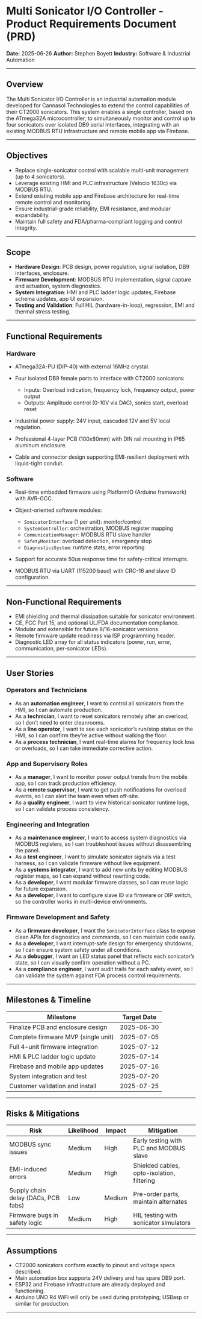 # **Multi Sonicator I/O Controller - Product Requirements Document (PRD)**

**Date:** 2025-06-26
**Author:** Stephen Boyett
**Industry:** Software & Industrial Automation

---

## Overview

The Multi Sonicator I/O Controller is an industrial automation module developed for Cannasol Technologies to extend the control capabilities of their CT2000 sonicators. This system enables a single controller, based on the ATmega32A microcontroller, to simultaneously monitor and control up to four sonicators over isolated DB9 serial interfaces, integrating with an existing MODBUS RTU infrastructure and remote mobile app via Firebase.

---

## Objectives

* Replace single-sonicator control with scalable multi-unit management (up to 4 sonicators).
* Leverage existing HMI and PLC infrastructure (Velocio 1630c) via MODBUS RTU.
* Extend existing mobile app and Firebase architecture for real-time remote control and monitoring.
* Ensure industrial-grade reliability, EMI resistance, and modular expandability.
* Maintain full safety and FDA/pharma-compliant logging and control integrity.

---

## Scope

* **Hardware Design**: PCB design, power regulation, signal isolation, DB9 interfaces, enclosure.
* **Firmware Development**: MODBUS RTU implementation, signal capture and actuation, system diagnostics.
* **System Integration**: HMI and PLC ladder logic updates, Firebase schema updates, app UI expansion.
* **Testing and Validation**: Full HIL (hardware-in-loop), regression, EMI and thermal stress testing.

---

## Functional Requirements

### Hardware

* ATmega32A-PU (DIP-40) with external 16MHz crystal.
* Four isolated DB9 female ports to interface with CT2000 sonicators:

  * Inputs: Overload indication, frequency lock, frequency output, power output
  * Outputs: Amplitude control (0-10V via DAC), sonics start, overload reset
* Industrial power supply: 24V input, cascaded 12V and 5V local regulation.
* Professional 4-layer PCB (100x80mm) with DIN rail mounting in IP65 aluminum enclosure.
* Cable and connector design supporting EMI-resilient deployment with liquid-tight conduit.

### Software

* Real-time embedded firmware using PlatformIO (Arduino framework) with AVR-GCC.
* Object-oriented software modules:

  * `SonicatorInterface` (1 per unit): monitor/control
  * `SystemController`: orchestration, MODBUS register mapping
  * `CommunicationManager`: MODBUS RTU slave handler
  * `SafetyMonitor`: overload detection, emergency stop
  * `DiagnosticsSystem`: runtime stats, error reporting
* Support for accurate 50us response time for safety-critical interrupts.
* MODBUS RTU via UART (115200 baud) with CRC-16 and slave ID configuration.

---

## Non-Functional Requirements

* EMI shielding and thermal dissipation suitable for sonicator environment.
* CE, FCC Part 15, and optional UL/FDA documentation compliance.
* Modular and extensible for future 8/16-sonicator versions.
* Remote firmware update readiness via ISP programming header.
* Diagnostic LED array for all status indicators (power, run, error, communication, per-sonicator LEDs).

---

## User Stories

### Operators and Technicians

* As an **automation engineer**, I want to control all sonicators from the HMI, so I can automate production.
* As a **technician**, I want to reset sonicators remotely after an overload, so I don’t need to enter cleanrooms.
* As a **line operator**, I want to see each sonicator’s run/stop status on the HMI, so I can confirm they're active without walking the floor.
* As a **process technician**, I want real-time alarms for frequency lock loss or overloads, so I can take immediate corrective action.

### App and Supervisory Roles

* As a **manager**, I want to monitor power output trends from the mobile app, so I can track production efficiency.
* As a **remote supervisor**, I want to get push notifications for overload events, so I can alert the team even when off-site.
* As a **quality engineer**, I want to view historical sonicator runtime logs, so I can validate process consistency.

### Engineering and Integration

* As a **maintenance engineer**, I want to access system diagnostics via MODBUS registers, so I can troubleshoot issues without disassembling the panel.
* As a **test engineer**, I want to simulate sonicator signals via a test harness, so I can validate firmware without live equipment.
* As a **systems integrator**, I want to add new units by editing MODBUS register maps, so I can expand without rewriting code.
* As a **developer**, I want modular firmware classes, so I can reuse logic for future expansion.
* As a **developer**, I want to configure slave ID via firmware or DIP switch, so the controller works in multi-device environments.

### Firmware Development and Safety

* As a **firmware developer**, I want the `SonicatorInterface` class to expose clean APIs for diagnostics and commands, so I can maintain code easily.
* As a **developer**, I want interrupt-safe design for emergency shutdowns, so I can ensure system safety under all conditions.
* As a **debugger**, I want an LED status panel that reflects each sonicator’s state, so I can visually confirm operation without a PC.
* As a **compliance engineer**, I want audit trails for each safety event, so I can validate the system against FDA process control requirements.

---

## Milestones & Timeline

| Milestone                           | Target Date |
| ----------------------------------- | ----------- |
| Finalize PCB and enclosure design   | 2025-06-30  |
| Complete firmware MVP (single unit) | 2025-07-05  |
| Full 4-unit firmware integration    | 2025-07-12  |
| HMI & PLC ladder logic update       | 2025-07-14  |
| Firebase and mobile app updates     | 2025-07-16  |
| System integration and test         | 2025-07-20  |
| Customer validation and install     | 2025-07-25  |

---

## Risks & Mitigations

| Risk                                | Likelihood | Impact | Mitigation                                 |
| ----------------------------------- | ---------- | ------ | ------------------------------------------ |
| MODBUS sync issues                  | Medium     | High   | Early testing with PLC and MODBUS slave    |
| EMI-induced errors                  | Medium     | High   | Shielded cables, opto-isolation, filtering |
| Supply chain delay (DACs, PCB fabs) | Low        | Medium | Pre-order parts, maintain alternates       |
| Firmware bugs in safety logic       | Medium     | High   | HIL testing with sonicator simulators      |

---

## Assumptions

* CT2000 sonicators conform exactly to pinout and voltage specs described.
* Main automation box supports 24V delivery and has spare DB9 port.
* ESP32 and Firebase infrastructure are already deployed and functioning.
* Arduino UNO R4 WiFi will only be used during prototyping; USBasp or similar for production.

---
